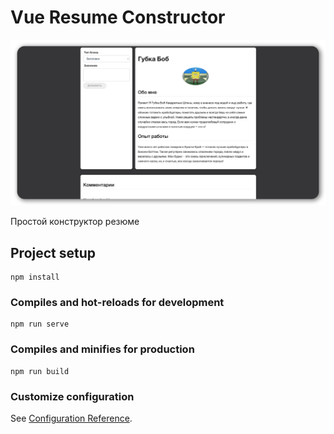 # Vue Resume Constructor

![](https://github.com/andmatrosov/vue-vc/blob/master/preview.png)


Простой конструктор резюме


## Project setup
```
npm install
```

### Compiles and hot-reloads for development
```
npm run serve
```

### Compiles and minifies for production
```
npm run build
```

### Customize configuration
See [Configuration Reference](https://cli.vuejs.org/config/).
